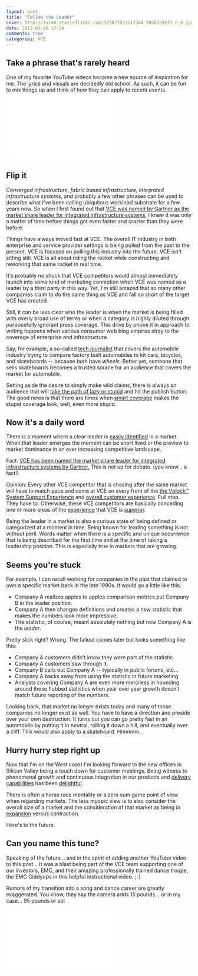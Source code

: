 ```yaml
---
layout: post
title: "Follow the Leader"
cover: http://farm8.staticflickr.com/7258/7873517344_70587e92f2_n_d.jpg
date: 2013-01-26 17:24
comments: true
categories: VCE
---
```


## Take a phrase that's rarely heard

One of my favorite YouTube videos became a new source of inspiration for me. The lyrics and visuals are decidedly old school. As such, it can be fun to mix things up and think of how they can apply to recent events.

<iframe width="300" height="168" src="//www.youtube.com/embed/95gP3m-uBHA" frameborder="0" allowfullscreen></iframe>

## Flip it

*Converged infrastructure*, *fabric based infrastructure*, *integrated infrastructure systems*, and probably a few other phrases can be used to describe what I've been calling ubiquitous workload substrate for a few years now. So when I first found out that [VCE was named by Gartner as the market share leader for integrated infrastructure systems][1], I knew it was only a matter of time before things got even faster and crazier than they were before. 

Things have always moved fast at VCE. The overall IT industry in both enterprise and service provider settings is being pulled from the past to the present. VCE is focused on pulling this industry into the future. VCE isn't sitting still. VCE is all about riding the rocket while constructing and reworking that same rocket in real time.

It's probably no shock that VCE competitors would almost immediately launch into some kind of marketing conniption when VCE was named as a leader by a third party in this way. Yet, I'm still amazed that so many other companies claim to do the same thing as VCE and fall so short of the target VCE has created.

Still, it can be less clear who the leader is when the market is being filled with overly broad use of terms or when a category is highly diluted through purposefully ignorant press coverage. This drive by phone it in approach to writing happens when various consumer web blog empires stray to the coverage of enterprise and infrastructure.

Say, for example, a so-called [tech journalist][2] that covers the automobile industry trying to compare factory built automobiles to kit cars, bicycles, and skateboards -- because _both_ have _wheels_. Better yet, someone that sells skateboards becomes a trusted source for an audience that covers the market for automobile.

Setting aside the desire to simply make wild claims, there is always an audience that will [take the path of lazy or stupid][2] and hit the publish button. The good news is that there are times when [smart coverage][3] makes the stupid coverage look, well, even more stupid.

## Now it's a daily word 



There is a moment where a clear leader is [easily identified][1] in a market. When that leader emerges the moment can be short lived or the preview to market dominance in an ever increasing competitive landscape.

Fact: [VCE has been named the market share leader for integrated infrastructure systems by Gartner.][1] This is not up for debate. (you know... a fact!)

Opinion: Every other VCE competitor that is chasing after the same market will have to match pace and come at VCE on every front of the [the Vblock™ System Support Experience][4] and [overall customer experience][5]. Full stop. They have to. Otherwise, these VCE competitors are basically conceding one or more areas of the [experience][4] that VCE is [superior][5].

Being the leader in a market is also a curious state of being defined or categorized at a moment in time. Being known for leading something is not without peril. Words matter when there is a specific and unique occurrence that is being described for the first time and at the time of taking a leadership position. This is especially true in markets that are growing.

## Seems you're stuck

For example, I can recall working for companies in the past that claimed to own a specific market back in the late 1990s. It would go a little like this:

* Company A realizes apples to apples comparison metrics put Company B in the leader position.
* Company A then changes definitions and creates a new statistic that makes the numbers look more impressive. 
* The statistic, of course, meant absolutely nothing but now Company A is the *leader*. 

Pretty slick right? Wrong. The fallout comes later but looks something like this:

* Company A customers didn't know they were part of the statistic.
* Company A customers saw through it.
* Company B calls out Company A -- typically in public forums, etc... 
* Company A backs away from using the statistic in future marketing.
* Analysts covering Company A are even more merciless in hounding around those flubbed statistics when year over year growth doesn't match future reporting of the numbers.

Looking back, that market no longer exists today and many of those companies no longer exist as well. You have to have a direction and preside over your own destruction. It turns out you can go pretty fast in an automobile by putting it in neutral, rolling it down a hill, and eventually over a cliff. This would also apply to a skateboard. Hmmmm...

## Hurry hurry step right up

Now that I'm on the West coast I'm looking forward to the new offices in Silicon Valley being a touch down for customer meetings. Being witness to phenomenal growth and continuous integration in our products and [delivery capabilities][4] has been [delightful][5].

There is often a horse race mentality or a zero sum game point of view when regarding markets. The less myopic view is to also consider the overall size of a market and the consideration of that market as being in [expansion][6] versus contraction.

Here's to the future.

## Can you name this tune?

Speaking of the future... and in the spirit of adding another YouTube video to this post... It was a blast being part of the VCE team supporting one of our investors, EMC, and their amazing professionally trained dance troupe, the EMC Giddyups in this helpful instructional video. ;-)

Rumors of my transition into a song and dance career are greatly exaggerated. You know, they say the camera adds 15 pounds... or in my case... 95 pounds or so!

<iframe width="300" height="168" src="//www.youtube.com/embed/wWCA5Ttw3Bs" frameborder="0" allowfullscreen></iframe>

[1]: http://www.vce.com/about/media/news?id=tcm:20-3838
[2]: http://fudge.org/tech-journalism/
[3]: http://siliconangle.com/blog/2013/01/24/opinion-emc-cisco-netapp-new-reality-tv-show-cisco-not-leaving-vce-anytime-soon/
[4]: http://virtual-architect.com/2013/01/27/the-vblock-system-support-experience/
[5]: http://virtual-architect.com/2013/01/27/does-vce-support-that/
[6]: http://blog.vmforsp.com/2013/01/vce-and-cisco-iac-reselling-is-just-the-beginning/
